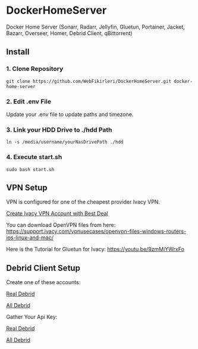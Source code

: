 # DockerHomeServer
Docker Home Server (Sonarr, Radarr, Jellyfin, Gluetun, Portainer, Jacket, Bazarr, Overseer, Homer, Debrid Client, qBittorrent)

## Install
### 1. Clone Repository
    git clone https://github.com/WebFikirleri/DockerHomeServer.git docker-home-server
### 2. Edit .env File
Update your .env file to update paths and timezone.

### 3. Link your HDD Drive to ./hdd Path
    ln -s /media/username/yourNasDrivePath ./hdd
### 4. Execute start.sh
    sudo bash start.sh

## VPN Setup
VPN is configured for one of the cheapest provider Ivacy VPN.

[Create Ivacy VPN Account with Best Deal](https://billing.ivacy.com/page/9968)

You can download OpenVPN files from here: https://support.ivacy.com/vpnusecases/openvpn-files-windows-routers-ios-linux-and-mac/

Here is the Tutorial for Gluetun for Ivacy: https://youtu.be/9zmMiYWrxFo

## Debrid Client Setup
Create one of these accounts:

[Real Debrid](http://real-debrid.com/?id=1221015)

[All Debrid](https://alldebrid.com/?uid=1necg&lang=en)

Gather Your Api Key:

[Real Debrid](https://real-debrid.com/apitoken)

[All Debrid](https://alldebrid.com/apikeys/)
